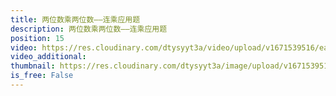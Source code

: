 ```yaml
---
title: 两位数乘两位数——连乘应用题
description: 两位数乘两位数——连乘应用题
position: 15
video: https://res.cloudinary.com/dtysyyt3a/video/upload/v1671539516/easymath/3年级下/04单元两位数乘两位数/e9ckpy6bkeltoxssqcg1.mp4
video_additional: 
thumbnail: https://res.cloudinary.com/dtysyyt3a/image/upload/v1671539518/easymath/3年级下/04单元两位数乘两位数/amobob8yeg338htlnxll.png
is_free: False
---
```


